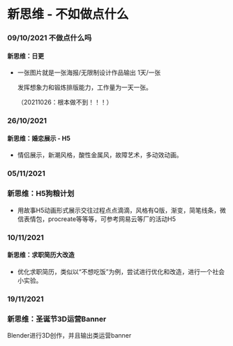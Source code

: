 # 新思维 - 不如做点什么

### 09/10/2021 不做点什么吗 

#### 新思维：日更

- 一张图片就是一张海报/无限制设计作品输出    1天/一张

  发挥想象力和锻炼排版能力，工作量为一天一张。
  
  （20211026：根本做不到！！！）

### 26/10/2021

#### 新思维：婚恋展示 - H5

- 情侣展示，新潮风格，酸性金属风，故障艺术，多动效动画。

### 05/11/2021

### 新思维：H5狗粮计划

- 用故事H5动画形式展示交往过程点点滴滴，风格有Q版，渐变，简笔线条，微信表情包，procreate等等等，可参考网易云等厂的活动H5

### 10/11/2021

#### 新思维：求职简历大改造

- 优化求职简历，类似以“不想吃饭”为例，尝试进行优化和改造，进行一个社会小实验。


### 19/11/2021 

### 新思维：圣诞节3D运营Banner

Blender进行3D创作，并且输出类运营banner

